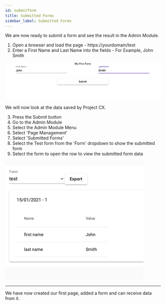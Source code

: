 ```yaml
---
id: submitform
title: Submitted Forms
sidebar_label: Submitted Forms
---
```


We are now ready to submit a form and see the result in the Admin Module.

1. Open a browser and load the page - https://yourdomain/test
1. Enter a First Name and Last Name into the fields - For Example, John Smith

![img](../../static/img/formtobesubmitted.png)

We will now look at the data saved by Project CX.

3. Press the Submit button
1. Go to the Admin Module
1. Select the Admin Module Menu
1. Select 'Page Management'
1. Select 'Submitted Forms'
1. Select the Test form from the 'Form' dropdown to show the submitted form
1. Select the form to open the row to view the submitted form data

![img](../../static/img/opensubmittedformdata.png)




---

We have now created our first page, added a form and can receive data from it. 
